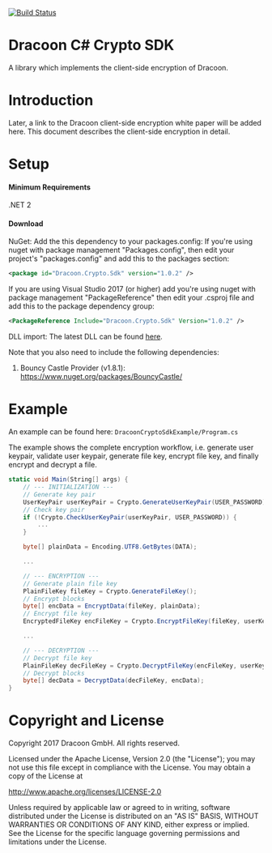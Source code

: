 [![Build Status](https://travis-ci.org/dracoon/dracoon-csharp-crypto-sdk.svg?branch=master)](https://travis-ci.org/dracoon/)
# Dracoon C# Crypto SDK

A library which implements the client-side encryption of Dracoon.

# Introduction

Later, a link to the Dracoon client-side encryption white paper will be added here. This document describes the
client-side encryption in detail. 

# Setup

#### Minimum Requirements

.NET 2

#### Download

NuGet: Add the this dependency to your packages.config:
If you're using nuget with package management "Packages.config", then edit your project's "packages.config" and add this to the packages section:
```xml
<package id="Dracoon.Crypto.Sdk" version="1.0.2" />
```
If you are using Visual Studio 2017 (or higher) add you're using nuget with package management "PackageReference" then edit your .csproj file and add this to the package dependency group:
```xml
<PackageReference Include="Dracoon.Crypto.Sdk" Version="1.0.2" />
```

DLL import: The latest DLL can be found [here](https://github.com/dracoon/dracoon-csharp-crypto-sdk/releases).

Note that you also need to include the following dependencies:
1. Bouncy Castle Provider (v1.8.1): https://www.nuget.org/packages/BouncyCastle/

# Example

An example can be found here: `DracoonCryptoSdkExample/Program.cs`

The example shows the complete encryption workflow, i.e. generate user keypair, validate user keypair, generate file key, encrypt file key, and finally encrypt and decrypt a file.

```c#
static void Main(String[] args) {
    // --- INITIALIZATION ---
    // Generate key pair
    UserKeyPair userKeyPair = Crypto.GenerateUserKeyPair(USER_PASSWORD);
    // Check key pair
    if (!Crypto.CheckUserKeyPair(userKeyPair, USER_PASSWORD)) {
        ...
    }

    byte[] plainData = Encoding.UTF8.GetBytes(DATA);

    ...

    // --- ENCRYPTION ---
    // Generate plain file key
    PlainFileKey fileKey = Crypto.GenerateFileKey();
    // Encrypt blocks
    byte[] encData = EncryptData(fileKey, plainData);
    // Encrypt file key
    EncryptedFileKey encFileKey = Crypto.EncryptFileKey(fileKey, userKeyPair.UserPublicKey);

    ...

    // --- DECRYPTION ---
    // Decrypt file key
    PlainFileKey decFileKey = Crypto.DecryptFileKey(encFileKey, userKeyPair.UserPrivateKey, USER_PASSWORD);
    // Decrypt blocks
    byte[] decData = DecryptData(decFileKey, encData);
}
```

# Copyright and License

Copyright 2017 Dracoon GmbH. All rights reserved.

Licensed under the Apache License, Version 2.0 (the "License"); you may not use this file except in compliance with the
License. You may obtain a copy of the License at

http://www.apache.org/licenses/LICENSE-2.0

Unless required by applicable law or agreed to in writing, software distributed under the License is distributed on an
"AS IS" BASIS, WITHOUT WARRANTIES OR CONDITIONS OF ANY KIND, either express or implied. See the License for the specific
language governing permissions and limitations under the License.